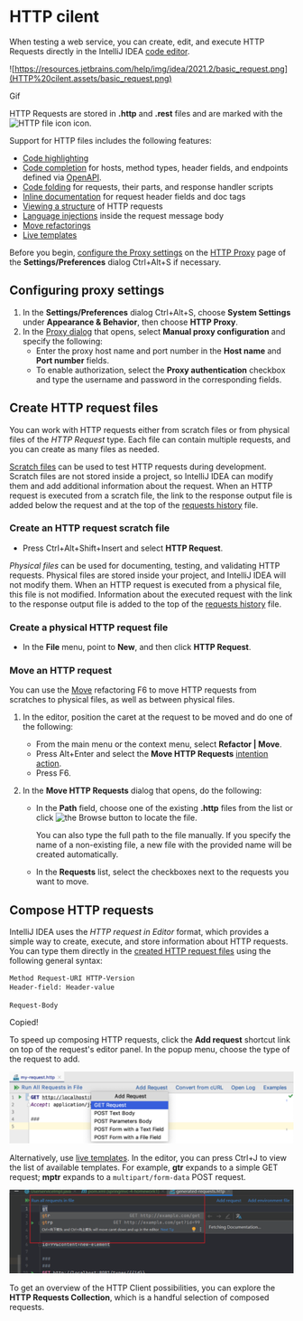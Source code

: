 # HTTP cilent

When testing a web service, you can create, edit, and execute HTTP Requests directly in the IntelliJ IDEA [code editor](https://www.jetbrains.com/help/idea/using-code-editor.html).

![https://resources.jetbrains.com/help/img/idea/2021.2/basic_request.png](HTTP%20cilent.assets/basic_request.png)

Gif

HTTP Requests are stored in **.http** and **.rest** files and are marked with the ![HTTP file icon](HTTP%20cilent.assets/restClient.com.intellij.ws.rest.client.icons.http_requests_filetype.svg) icon.

Support for HTTP files includes the following features:

- [Code highlighting](https://www.jetbrains.com/help/idea/configuring-colors-and-fonts.html)
- [Code completion](https://www.jetbrains.com/help/idea/auto-completing-code.html) for hosts, method types, header fields, and endpoints defined via [OpenAPI](https://www.jetbrains.com/help/idea/openapi.html).
- [Code folding](https://www.jetbrains.com/help/idea/working-with-source-code.html#code_folding) for requests, their parts, and response handler scripts
- [Inline documentation](https://www.jetbrains.com/help/idea/viewing-reference-information.html) for request header fields and doc tags
- [Viewing a structure](https://www.jetbrains.com/help/idea/viewing-structure-of-a-source-file.html) of HTTP requests
- [Language injections](https://www.jetbrains.com/help/idea/using-language-injections.html) inside the request message body
- [Move refactorings](https://www.jetbrains.com/help/idea/move-refactorings.html)
- [Live templates](https://www.jetbrains.com/help/idea/using-live-templates.html)

Before you begin, [configure the Proxy settings](https://www.jetbrains.com/help/idea/http-client-in-product-code-editor.html#configureProxy) on the [HTTP Proxy](https://www.jetbrains.com/help/idea/settings-http-proxy.html) page of the **Settings/Preferences** dialog Ctrl+Alt+S if necessary.



## Configuring proxy settings﻿

1. In the **Settings/Preferences** dialog Ctrl+Alt+S, choose **System Settings** under **Appearance & Behavior**, then choose **HTTP Proxy**.
2. In the [Proxy dialog](https://www.jetbrains.com/help/idea/settings-http-proxy.html) that opens, select **Manual proxy configuration** and specify the following:
   - Enter the proxy host name and port number in the **Host name** and **Port number** fields.
   - To enable authorization, select the **Proxy authentication** checkbox and type the username and password in the corresponding fields.

## Create HTTP request files﻿

You can work with HTTP requests either from scratch files or from physical files of the *HTTP Request* type. Each file can contain multiple requests, and you can create as many files as needed.

[Scratch files](https://www.jetbrains.com/help/idea/scratches.html) can be used to test HTTP requests during development. Scratch files are not stored inside a project, so IntelliJ IDEA can modify them and add additional information about the request. When an HTTP request is executed from a scratch file, the link to the response output file is added below the request and at the top of the [requests history](https://www.jetbrains.com/help/idea/http-client-in-product-code-editor.html#requests_history) file.

### Create an HTTP request scratch file﻿

- Press Ctrl+Alt+Shift+Insert and select **HTTP Request**.

*Physical files* can be used for documenting, testing, and validating HTTP requests. Physical files are stored inside your project, and IntelliJ IDEA will not modify them. When an HTTP request is executed from a physical file, this file is not modified. Information about the executed request with the link to the response output file is added to the top of the [requests history](https://www.jetbrains.com/help/idea/http-client-in-product-code-editor.html#requests_history) file.

### Create a physical HTTP request file﻿

- In the **File** menu, point to **New**, and then click **HTTP Request**.

### Move an HTTP request﻿

You can use the [Move](https://www.jetbrains.com/help/idea/move-refactorings.html) refactoring F6 to move HTTP requests from scratches to physical files, as well as between physical files.

1. In the editor, position the caret at the request to be moved and do one of the following:

   - From the main menu or the context menu, select **Refactor | Move**.
   - Press Alt+Enter and select the **Move HTTP Requests** [intention action](https://www.jetbrains.com/help/idea/intention-actions.html).
   - Press F6.

2. In the **Move HTTP Requests** dialog that opens, do the following:

   - In the **Path** field, choose one of the existing **.http** files from the list or click ![the Browse button](HTTP%20cilent.assets/icons.general.ellipsis.svg) to locate the file.

     You can also type the full path to the file manually. If you specify the name of a non-existing file, a new file with the provided name will be created automatically.

   - In the **Requests** list, select the checkboxes next to the requests you want to move.

## Compose HTTP requests﻿

IntelliJ IDEA uses the *HTTP request in Editor* format, which provides a simple way to create, execute, and store information about HTTP requests. You can type them directly in the [created HTTP request files](https://www.jetbrains.com/help/idea/http-client-in-product-code-editor.html#creating-http-request-files) using the following general syntax:

```shell
Method Request-URI HTTP-Version
Header-field: Header-value

Request-Body
```

Copied!

To speed up composing HTTP requests, click the **Add request** shortcut link on top of the request's editor panel. In the popup menu, choose the type of the request to add.

![Add an HTTP request](HTTP%20cilent.assets/ps_add-http-request.png)

Alternatively, use [live templates](https://www.jetbrains.com/help/idea/using-live-templates.html). In the editor, you can press Ctrl+J to view the list of available templates. For example, **gtr** expands to a simple GET request; **mptr** expands to a `multipart/form-data` POST request.

![image-20210908175356321](HTTP%20cilent.assets/image-20210908175356321.png)



To get an overview of the HTTP Client possibilities, you can explore the **HTTP Requests Collection**, which is a handful selection of composed requests.

